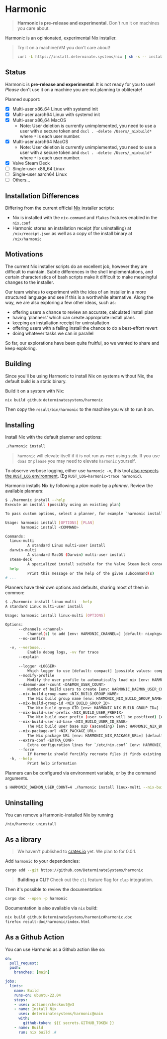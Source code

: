 # Harmonic

> **Harmonic is pre-release and experimental.** Don't run it on machines you care about.

Harmonic is an opinionated, experimental Nix installer.

> Try it on a machine/VM you don't care about!
>
> ```bash
> curl -L https://install.determinate.systems/nix | sh -s -- install
> ```

## Status

Harmonic is **pre-release and experimental**. It is not ready for you to use! *Please* don't use it on a machine you are not planning to obliterate!

Planned support:

* [x] Multi-user x86_64 Linux with systemd init
* [x] Multi-user aarch64 Linux with systemd init
* [x] Multi-user x86_64 MacOS
    + Note: User deletion is currently unimplemented, you need to use a user with a secure token and `dscl . -delete /Users/_nixbuild*` where `*` is each user number.
* [x] Multi-user aarch64 MacOS
    + Note: User deletion is currently unimplemented, you need to use a user with a secure token and `dscl . -delete /Users/_nixbuild*` where `*` is each user number.
* [x] Valve Steam Deck
* [ ] Single-user x86_64 Linux
* [ ] Single-user aarch64 Linux
* [ ] Others...

## Installation Differences

Differing from the current official [Nix](https://github.com/NixOS/nix) installer scripts:

* Nix is installed with the `nix-command` and `flakes` features enabled in the `nix.conf`
* Harmonic stores an installation receipt (for uninstalling) at `/nix/receipt.json` as well as a copy of the install binary at `/nix/harmonic`

## Motivations

The current Nix installer scripts do an excellent job, however they are difficult to maintain. Subtle differences in the shell implementations, and certain characteristics of bash scripts make it difficult to make meaningful changes to the installer.

Our team wishes to experiment with the idea of an installer in a more structured language and see if this is a worthwhile alternative. Along the way, we are also exploring a few other ideas, such as:

* offering users a chance to review an accurate, calculated install plan
* having 'planners' which can create appropriate install plans
* keeping an installation receipt for uninstallation
* offering users with a failing install the chance to do a best-effort revert
* doing whatever tasks we can in parallel

So far, our explorations have been quite fruitful, so we wanted to share and keep exploring.

## Building

Since you'll be using Harmonic to install Nix on systems without Nix, the default build is a static binary.

Build it on a system with Nix:

```bash
nix build github:determinatesystems/harmonic
```

Then copy the `result/bin/harmonic` to the machine you wish to run it on.

## Installing

Install Nix with the default planner and options:

```bash
./harmonic install
```

> `harmonic` will elevate itself if it is not run as `root` using `sudo`. If you use `doas` or `please` you may need to elevate `harmonic` yourself.

To observe verbose logging, either use `harmonic -v`, this tool [also respects the `RUST_LOG` environment](https://docs.rs/tracing-subscriber/latest/tracing_subscriber/filter/struct.EnvFilter.html#directives). (Eg `RUST_LOG=harmonic=trace harmonic`).

Harmonic installs Nix by following a *plan* made by a *planner*. Review the available planners:

```bash
$ ./harmonic install --help
Execute an install (possibly using an existing plan)

To pass custom options, select a planner, for example `harmonic install linux-multi --help`

Usage: harmonic install [OPTIONS] [PLAN]
       harmonic install <COMMAND>

Commands:
  linux-multi
          A standard Linux multi-user install
  darwin-multi
          A standard MacOS (Darwin) multi-user install
  steam-deck
          A specialized install suitable for the Valve Steam Deck console
  help
          Print this message or the help of the given subcommand(s)
# ...
```

Planners have their own options and defaults, sharing most of them in common:

```bash
$ ./harmonic install linux-multi --help
A standard Linux multi-user install

Usage: harmonic install linux-multi [OPTIONS]

Options:
      --channels <channel>
          Channel(s) to add [env: HARMONIC_CHANNEL=] [default: nixpkgs=https://nixos.org/channels/nixpkgs-unstable]
      --no-confirm
          
  -v, --verbose...
          Enable debug logs, -vv for trace
      --explain
          
      --logger <LOGGER>
          Which logger to use [default: compact] [possible values: compact, full, pretty, json]
      --modify-profile
          Modify the user profile to automatically load nix [env: HARMONIC_NO_MODIFY_PROFILE=]
      --daemon-user-count <DAEMON_USER_COUNT>
          Number of build users to create [env: HARMONIC_DAEMON_USER_COUNT=] [default: 32]
      --nix-build-group-name <NIX_BUILD_GROUP_NAME>
          The Nix build group name [env: HARMONIC_NIX_BUILD_GROUP_NAME=] [default: nixbld]
      --nix-build-group-id <NIX_BUILD_GROUP_ID>
          The Nix build group GID [env: HARMONIC_NIX_BUILD_GROUP_ID=] [default: 3000]
      --nix-build-user-prefix <NIX_BUILD_USER_PREFIX>
          The Nix build user prefix (user numbers will be postfixed) [env: HARMONIC_NIX_BUILD_USER_PREFIX=] [default: nixbld]
      --nix-build-user-id-base <NIX_BUILD_USER_ID_BASE>
          The Nix build user base UID (ascending) [env: HARMONIC_NIX_BUILD_USER_ID_BASE=] [default: 3000]
      --nix-package-url <NIX_PACKAGE_URL>
          The Nix package URL [env: HARMONIC_NIX_PACKAGE_URL=] [default: https://releases.nixos.org/nix/nix-2.12.0/nix-2.12.0-x86_64-linux.tar.xz]
      --extra-conf <EXTRA_CONF>
          Extra configuration lines for `/etc/nix.conf` [env: HARMONIC_EXTRA_CONF=]
      --force
          If Harmonic should forcibly recreate files it finds existing [env: HARMONIC_FORCE=]
  -h, --help
          Print help information
```

Planners can be configured via environment variable, or by the command arguments.

```bash
$ HARMONIC_DAEMON_USER_COUNT=4 ./harmonic install linux-multi --nix-build-user-id-base 4000 --help
```

## Uninstalling

You can remove a Harmonic-installed Nix by running

```bash
/nix/harmonic uninstall
```

## As a library

> We haven't published to [crates.io](https://crates.io/) yet. We plan to for 0.0.1.

Add `harmonic` to your dependencies:

```bash
cargo add --git https://github.com/DeterminateSystems/harmonic
```

> **Building a CLI?** Check out the `cli` feature flag for `clap` integration.

Then it's possible to review the documentation:

```bash
cargo doc --open -p harmonic
```

Documentation is also available via `nix` build:

```bash
nix build github:DeterminateSystems/harmonic#harmonic.doc
firefox result-doc/harmonic/index.html
```

## As a Github Action

You can use Harmonic as a Github action like so:

```yaml
on:
  pull_request:
  push:
    branches: [main]

jobs:
  lints:
    name: Build
    runs-on: ubuntu-22.04
    steps:
    - uses: actions/checkout@v3
    - name: Install Nix
      uses: determinatesystems/harmonic@main
      with:
        github-token: ${{ secrets.GITHUB_TOKEN }}
    - name: Build
      run: nix build .#
```